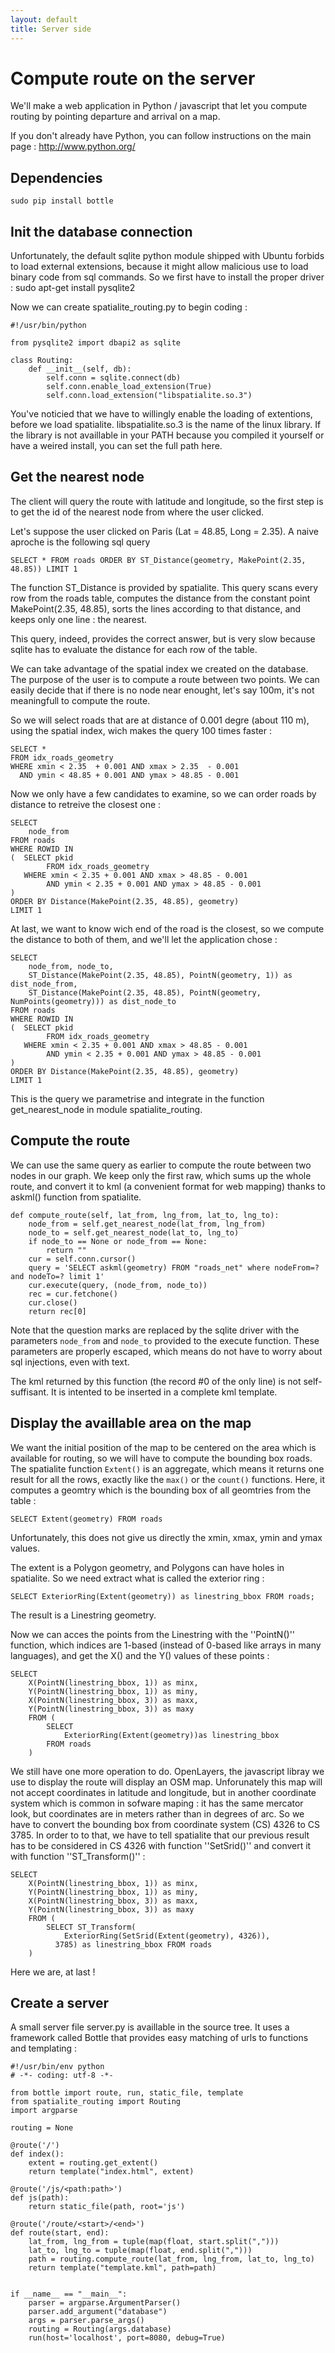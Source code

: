 ```yaml
---
layout: default
title: Server side
---
```

# Compute route on the server

We'll make a web application in Python / javascript that let you compute routing by pointing departure and arrival on a map.

If you don't already have Python, you can follow instructions on the main page : http://www.python.org/

## Dependencies

    sudo pip install bottle

## Init the database connection

Unfortunately, the default sqlite python module shipped with Ubuntu forbids to load external extensions, because it might allow malicious use to load binary code from sql commands.
So we first have to install the proper driver :
    sudo apt-get install pysqlite2

Now we can create spatialite_routing.py to begin coding :

    #!/usr/bin/python

    from pysqlite2 import dbapi2 as sqlite

    class Routing:
        def __init__(self, db):
            self.conn = sqlite.connect(db)
            self.conn.enable_load_extension(True)
            self.conn.load_extension("libspatialite.so.3")

You've noticied that we have to willingly enable the loading of extentions, before we load spatialite. libspatialite.so.3 is the name of the linux library. If the library is not availlable in your PATH because you compiled it yourself or have a weired install, you can set the full path here.


## Get the nearest node
The client will query the route with latitude and longitude, so the first step is to get the id of the nearest node from where the user clicked.

Let's suppose the user clicked on Paris (Lat = 48.85, Long = 2.35). A naive aproche is the following sql query

    SELECT * FROM roads ORDER BY ST_Distance(geometry, MakePoint(2.35, 48.85)) LIMIT 1

The function ST_Distance is provided by spatialite. This query scans every row from the roads table, computes the distance from the constant point MakePoint(2.35, 48.85), sorts the lines according to that distance, and keeps only one line : the nearest.

This query, indeed, provides the correct answer, but is very slow because sqlite has to evaluate the distance for each row of the table.

We can take advantage of the spatial index we created on the database.
The purpose of the user is to compute a route between two points. We can easily decide that if there is no node near enought, let's say 100m, it's not meaningfull to compute the route.

So we will select roads that are at distance of 0.001 degre (about 110 m), using the spatial index, wich makes the query 100 times faster :

    SELECT *
    FROM idx_roads_geometry
    WHERE xmin < 2.35  + 0.001 AND xmax > 2.35  - 0.001
      AND ymin < 48.85 + 0.001 AND ymax > 48.85 - 0.001

Now we only have a few candidates to examine, so we can order roads by distance to retreive the closest one :

    SELECT 
        node_from
    FROM roads 
    WHERE ROWID IN 
    (  SELECT pkid
            FROM idx_roads_geometry
       WHERE xmin < 2.35 + 0.001 AND xmax > 48.85 - 0.001
            AND ymin < 2.35 + 0.001 AND ymax > 48.85 - 0.001
    )
    ORDER BY Distance(MakePoint(2.35, 48.85), geometry)
    LIMIT 1

At last, we want to know wich end of the road is the closest, so we compute the distance to both of them, and we'll let the application chose :

    SELECT 
        node_from, node_to, 
        ST_Distance(MakePoint(2.35, 48.85), PointN(geometry, 1)) as dist_node_from, 
        ST_Distance(MakePoint(2.35, 48.85), PointN(geometry, NumPoints(geometry))) as dist_node_to
    FROM roads 
    WHERE ROWID IN 
    (  SELECT pkid
            FROM idx_roads_geometry
       WHERE xmin < 2.35 + 0.001 AND xmax > 48.85 - 0.001
            AND ymin < 2.35 + 0.001 AND ymax > 48.85 - 0.001
    )
    ORDER BY Distance(MakePoint(2.35, 48.85), geometry)
    LIMIT 1

This is the query we parametrise and integrate in the function get_nearest_node in module spatialite_routing.


## Compute the route
We can use the same query as earlier to compute the route between two nodes in our graph. We keep only the first raw, which sums up the whole route, and convert it to kml (a convenient format for web mapping) thanks to askml() function from spatialite.

    def compute_route(self, lat_from, lng_from, lat_to, lng_to):
        node_from = self.get_nearest_node(lat_from, lng_from)
        node_to = self.get_nearest_node(lat_to, lng_to)
        if node_to == None or node_from == None:
            return ""       
        cur = self.conn.cursor()
        query = 'SELECT askml(geometry) FROM "roads_net" where nodeFrom=? and nodeTo=? limit 1'
        cur.execute(query, (node_from, node_to))
        rec = cur.fetchone()
        cur.close()
        return rec[0]

Note that the question marks are replaced by the sqlite driver with the parameters `node_from` and `node_to` provided to the execute function.  These parameters are properly escaped, which means do not have to worry about sql injections, even with text.

The kml returned by this function (the record #0 of the only line) is not self-suffisant. It is intented to be inserted in a complete kml template.

## Display the availlable area on the map
We want the initial position of the map to be centered on the area which is available for routing, so we will have to compute the bounding box roads.
The spatialite function `Extent()` is an aggregate, which means it returns one result for all the rows, exactly like the `max()` or the `count()` functions. Here, it computes a geomtry which is the bounding box of all geomtries from the table :

    SELECT Extent(geometry) FROM roads

Unfortunately, this does not give us directly the xmin, xmax, ymin and ymax values.

The extent is a Polygon geometry, and Polygons can have holes in spatialite. So we need extract what is called the exterior ring :

    SELECT ExteriorRing(Extent(geometry)) as linestring_bbox FROM roads;


The result is a Linestring geometry.

Now we can acces the points from the Linestring with the ''PointN()'' function, which indices are 1-based (instead of 0-based like arrays in many languages), and get the X() and the Y() values of these points :

    SELECT 
        X(PointN(linestring_bbox, 1)) as minx, 
        Y(PointN(linestring_bbox, 1)) as miny, 
        X(PointN(linestring_bbox, 3)) as maxx, 
        Y(PointN(linestring_bbox, 3)) as maxy 
        FROM (
            SELECT 
                ExteriorRing(Extent(geometry))as linestring_bbox 
            FROM roads
        )

We still have one more operation to do. OpenLayers, the javascript libray we use to display the route will display an OSM map. 
Unforunately this map will not accept coordinates in latitude and longitude, but in another coordinate system which is common in sofware maping : it has the same mercator look, but coordinates are in meters rather than in degrees of arc.
So we have to convert the bounding box from coordinate system (CS) 4326 to CS 3785.
In order to to that, we have to tell spatialite that our previous result has to be considered in CS 4326 with function ''SetSrid()'' and convert it with function ''ST_Transform()'' :

    SELECT 
        X(PointN(linestring_bbox, 1)) as minx, 
        Y(PointN(linestring_bbox, 1)) as miny, 
        X(PointN(linestring_bbox, 3)) as maxx, 
        Y(PointN(linestring_bbox, 3)) as maxy 
        FROM (
            SELECT ST_Transform(
                ExteriorRing(SetSrid(Extent(geometry), 4326)), 
              3785) as linestring_bbox FROM roads
        )

Here we are, at last !

## Create a server
A small server file server.py is availlable in the source tree. It uses a framework called Bottle that provides easy matching of urls to functions and templating :




    #!/usr/bin/env python
    # -*- coding: utf-8 -*-
    
    from bottle import route, run, static_file, template
    from spatialite_routing import Routing
    import argparse
    
    routing = None
    
    @route('/')
    def index():
        extent = routing.get_extent()
        return template("index.html", extent)
    
    @route('/js/<path:path>')
    def js(path):
        return static_file(path, root='js')
    
    @route('/route/<start>/<end>')
    def route(start, end):
        lat_from, lng_from = tuple(map(float, start.split(",")))
        lat_to, lng_to = tuple(map(float, end.split(",")))
        path = routing.compute_route(lat_from, lng_from, lat_to, lng_to)
        return template("template.kml", path=path)
            

    if __name__ == "__main__":
        parser = argparse.ArgumentParser()
        parser.add_argument("database")
        args = parser.parse_args()
        routing = Routing(args.database)
        run(host='localhost', port=8080, debug=True)

